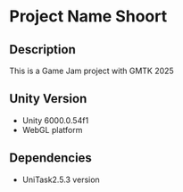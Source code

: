 # Project Name Shoort

## Description
This is a Game Jam project with GMTK 2025

## Unity Version
- Unity 6000.0.54f1
- WebGL platform

## Dependencies
- UniTask2.5.3 version